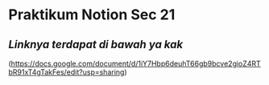 # Praktikum Notion Sec 21
## _Linknya terdapat di bawah ya kak_

(https://docs.google.com/document/d/1iY7Hbp6deuhT66gb9bcve2gioZ4RTbR91xT4gTakFes/edit?usp=sharing)
